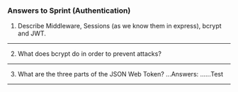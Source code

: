 <!-- Answers to the Short Answer Essay Questions go here -->
### Answers to Sprint (Authentication)

1. Describe Middleware, Sessions (as we know them in express), bcrypt and JWT.
---


2. What does bcrypt do in order to prevent attacks?
---


3. What are the three parts of the JSON Web Token?
...Answers:
......Test
---

